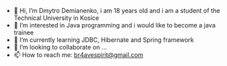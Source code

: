 - 👋 Hi, I’m Dmytro Demianenko, i am 18 years old and i am a student of the Technical University in Kosice
- 👀 I’m interested in Java programming and i would like to become a java trainee
- 🌱 I’m currently learning JDBC, Hibernate and Spring framework
- 💞️ I’m looking to collaborate on ...
- 📫 How to reach me: br4avespirit@gmail.com

<!---
br4avespirit/br4avespirit is a ✨ special ✨ repository because its `README.md` (this file) appears on your GitHub profile.
You can click the Preview link to take a look at your changes.
--->
